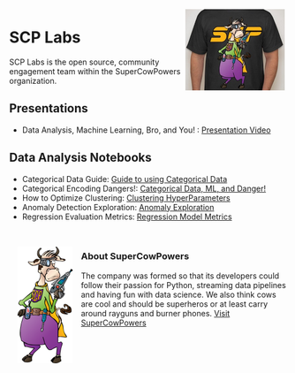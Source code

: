 <img align="right" style="padding:5px" src="images/tshirt_front.jpg" width="180">

# SCP Labs
SCP Labs is the open source, community engagement team within the SuperCowPowers organization.

## Presentations

- Data Analysis, Machine Learning, Bro, and You! : <a href="https://www.youtube.com/watch?v=pG5lU9CLnIU" target="_blank">Presentation Video</a>


## Data Analysis Notebooks

- Categorical Data Guide: [Guide to using Categorical Data](https://nbviewer.jupyter.org/github/SuperCowPowers/scp-labs/blob/master/notebooks/Categorical_Data_Guide.ipynb)
- Categorical Encoding Dangers!: [Categorical Data, ML, and Danger!](https://nbviewer.jupyter.org/github/SuperCowPowers/scp-labs/blob/master/notebooks/Categorical_Encoding_Dangers.ipynb)
- How to Optimize Clustering: [Clustering HyperParameters](https://nbviewer.jupyter.org/github/SuperCowPowers/scp-labs/blob/master/notebooks/Clustering_Picking_K.ipynb)
- Anomaly Detection Exploration: [Anomaly Exploration](https://nbviewer.jupyter.org/github/SuperCowPowers/scp-labs/blob/master/notebooks/Anomaly_Exploration.ipynb)
- Regression Evaluation Metrics: [Regression Model Metrics](https://nbviewer.jupyter.org/github/SuperCowPowers/scp-labs/blob/master/notebooks/Regression_Evaluation_Metrics.ipynb)


<br>
<img align="left" style="padding:15px" src="images/SCP_med.png" width="100">
  
### About SuperCowPowers
The company was formed so that its developers could follow their passion for Python, streaming data pipelines and having fun with data science. We also think cows are cool and should be superheros or at least carry around rayguns and burner phones. <a href="https://www.supercowpowers.com" target="_blank">Visit SuperCowPowers</a>
    
    